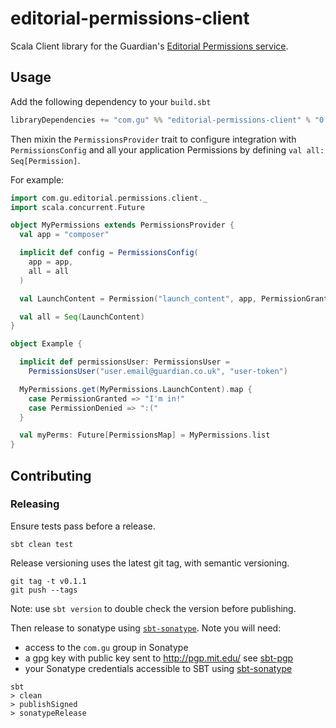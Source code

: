 # editorial-permissions-client

Scala Client library for the Guardian's [Editorial Permissions service](https://github.com/guardian/permissions).

## Usage
Add the following dependency to your `build.sbt`

```scala
libraryDependencies += "com.gu" %% "editorial-permissions-client" % "0.1"
```

Then mixin the `PermissionsProvider` trait to configure integration with
`PermissionsConfig` and all your application Permissions by defining `val all: Seq[Permission]`.

For example:

```scala
import com.gu.editorial.permissions.client._
import scala.concurrent.Future

object MyPermissions extends PermissionsProvider {
  val app = "composer"

  implicit def config = PermissionsConfig(
    app = app,
    all = all
  )

  val LaunchContent = Permission("launch_content", app, PermissionGranted)

  val all = Seq(LaunchContent)
}

object Example {

  implicit def permissionsUser: PermissionsUser =
    PermissionsUser("user.email@guardian.co.uk", "user-token")

  MyPermissions.get(MyPermissions.LaunchContent).map {
    case PermissionGranted => "I'm in!"
    case PermissionDenied => ":("
  }

  val myPerms: Future[PermissionsMap] = MyPermissions.list
}
```

## Contributing

### Releasing

Ensure tests pass before a release.

    sbt clean test

Release versioning uses the latest git tag, with semantic versioning.

    git tag -t v0.1.1
    git push --tags

Note: use `sbt version` to double check the version before publishing.

Then release to sonatype using [`sbt-sonatype`](https://github.com/xerial/sbt-sonatype). Note you will need:

  - access to the `com.gu` group in Sonatype
  - a gpg key with public key sent to http://pgp.mit.edu/ see [sbt-pgp](http://www.scala-sbt.org/sbt-pgp)
  - your Sonatype credentials accessible to SBT using [sbt-sonatype](https://github.com/xerial/sbt-sonatype#homesbtsbt-versionsonatypesbt)

```
sbt
> clean
> publishSigned
> sonatypeRelease
```
